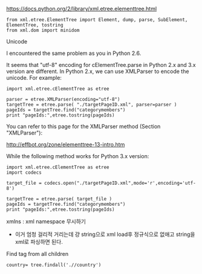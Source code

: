 https://docs.python.org/2/library/xml.etree.elementtree.html
    
    from xml.etree.ElementTree import Element, dump, parse, SubElement, ElementTree, tostring
    from xml.dom import minidom
    
Unicode

I encountered the same problem as you in Python 2.6.

It seems that "utf-8" encoding for cElementTree.parse in Python 2.x and 3.x version are different. In Python 2.x, we can use XMLParser to encode the unicode. For example:

```
import xml.etree.cElementTree as etree

parser = etree.XMLParser(encoding="utf-8")
targetTree = etree.parse( "./targetPageID.xml", parser=parser )
pageIds = targetTree.find("categorymembers")
print "pageIds:",etree.tostring(pageIds)
```

You can refer to this page for the XMLParser method (Section "XMLParser"):

http://effbot.org/zone/elementtree-13-intro.htm

While the following method works for Python 3.x version:

```
import xml.etree.cElementTree as etree
import codecs

target_file = codecs.open("./targetPageID.xml",mode='r',encoding='utf-8')

targetTree = etree.parse( target_file )
pageIds = targetTree.find("categorymembers")
print "pageIds:",etree.tostring(pageIds)
```


xmlns : xml namespace 무시하기

- 이거 엄청 걸리적 거리는데 걍 string으로 xml load후 정규식으로 없애고 string을 xml로 파싱하면 된다.


Find tag from all children
```
country= tree.findall('.//country')
```